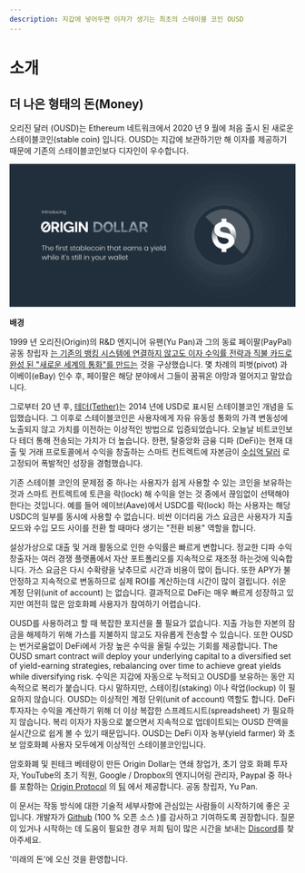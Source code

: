 ```yaml
---
description: 지갑에 넣어두면 이자가 생기는 최초의 스테이블 코인 OUSD
---
```


# 소개

## **더 나은 형태의 돈\(Money\)**

오리진 달러 \(OUSD\)는 Ethereum 네트워크에서 2020 년 9 월에 처음 출시 된 새로운 스테이블코인\(stable coin\) 입니다. OUSD는 지갑에 보관하기만 해 이자를 제공하기 때문에 기존의 스테이블코인보다 디자인이 우수합니다.

![](.gitbook/assets/origin-dollar-summary.jpeg)

**배경**

1999 년 오리진\(Origin\)의 R&D 엔지니어 유팬\(Yu Pan\)과 그의 동료 페이팔\(PayPal\) 공동 창립자 [는 기존의 뱅킹 시스템에 연결하지 않고도 이자 수익률 전략과 직불 카드로 완성 된 "새로운 세계의 통화"를 만드는](https://www.cnbc.com/2017/08/14/david-sacks-cryptocurrency-interview.html) 것을 구상했습니다. 몇 차례의 피벗\(pivot\) 과 이베이\(eBay\) 인수 후, 페이팔은 해당 분야에서 그들이 꿈꿔온 야망과 멀어지고 말았습니다.

그로부터 20 년 후, [테더\(Tether\)](https://tether.to/)는 2014 년에 USD로 표시된 스테이블코인 개념을 도입했습니다. 그 이후로 스테이블코인은 사용자에게 자유 유동성 통화의 가격 변동성에 노출되지 않고 가치를 이전하는 이상적인 방법으로 입증되었습니다. 오늘날 비트코인보다 테더 통해 전송되는 가치가 더 높습니다. 한편, 탈중앙화 금융 디파 \(DeFi\)는 현재 대출 및 거래 프로토콜에서 수익을 창출하는 스마트 컨트렉트에 자본금이 [수십억 달러](https://defipulse.com/) 로 고정되어 폭발적인 성장을 경험했습니다.

기존 스테이블 코인의 문제점 중 하나는 사용자가 쉽게 사용할 수 있는 코인을 보유하는 것과 스마트 컨트렉트에 토큰을 락\(lock\) 해 수익을 얻는 것 중에서 끊임없이 선택해야한다는 것입니다. 예를 들어 에이브\(Aave\)에서 USDC를 락\(lock\) 하는 사용자는 해당 USDC의 일부를 동시에 사용할 수 없습니다. 비싼 이더리움 가스 요금은 사용자가 지출 모드와 수입 모드 사이를 전환 할 때마다 생기는 "전환 비용" 역할을 합니다.

설상가상으로 대출 및 거래 활동으로 인한 수익률은 빠르게 변합니다. 정교한 디파 수익 창출자는 여러 경쟁 플랫폼에서 자산 포트폴리오를 지속적으로 재조정 하는것에 익숙합니다. 가스 요금은 다시 수확량을 낮추므로 시간과 비용이 많이 듭니다. 또한 APY가 불안정하고 지속적으로 변동하므로 실제 ROI를 계산하는데 시간이 많이 걸립니다. 쉬운 계정 단위\(unit of account\) 는 없습니다. 결과적으로 DeFi는 매우 빠르게 성장하고 있지만 여전히 많은 암호화폐 사용자가 참여하기 어렵습니다.

OUSD를 사용하려고 할 때 복잡한 포지션을 풀 필요가 없습니다. 지출 가능한 자본의 잠금을 해제하기 위해 가스를 지불하지 않고도 자유롭게 전송할 수 있습니다. 또한 OUSD는 번거로움없이 DeFi에서 가장 높은 수익을 올릴 수있는 기회를 제공합니다. The OUSD smart contract will deploy your underlying capital to a diversified set of yield-earning strategies, rebalancing over time to achieve great yields while diversifying risk. 수익은 지갑에 자동으로 누적되고 OUSD를 보유하는 동안 지속적으로 복리가 붙습니다. 다시 말하지만, 스테이킹\(staking\) 이나 락업\(lockup\) 이 필요하지 않습니다. OUSD는 이상적인 계정 단위\(unit of account\) 역할도 합니다. DeFi 투자자는 수익을 계산하기 위해 더 이상 복잡한 스프레드시트\(spreadsheet\) 가 필요하지 않습니다. 복리 이자가 자동으로 붙으면서 지속적으로 업데이트되는 OUSD 잔액을 실시간으로 쉽게 볼 수 있기 때문입니다. OUSD는 DeFi 이자 농부\(yield farmer\) 와 초보 암호화폐 사용자 모두에게 이상적인 스테이블코인입니다.

암호화폐 및 핀테크 베테랑이 만든 Origin Dollar는 연쇄 창업가, 초기 암호 화폐 투자자, YouTube의 초기 직원, Google / Dropbox의 엔지니어링 관리자, Paypal 중 하나를 포함하는 [Origin Protocol](https://www.originprotocol.com) 의 [팀](https://www.originprotocol.com/team) 에서 제공합니다. 공동 창립자, Yu Pan.

이 문서는 작동 방식에 대한 기술적 세부사항에 관심있는 사람들이 시작하기에 좋은 곳입니다. 개발자가 [Github](http://www.github.com/OriginProtocol)  \(100 % 오픈 소스 \)를 감사하고 기여하도록 권장합니다. 질문이 있거나 시작하는 데 도움이 필요한 경우 저희 팀이 많은 시간을 보내는 [Discord](https://www.originprotocol.com/discord)를 찾아주세요.

'미래의 돈'에 오신 것을 환영합니다.

